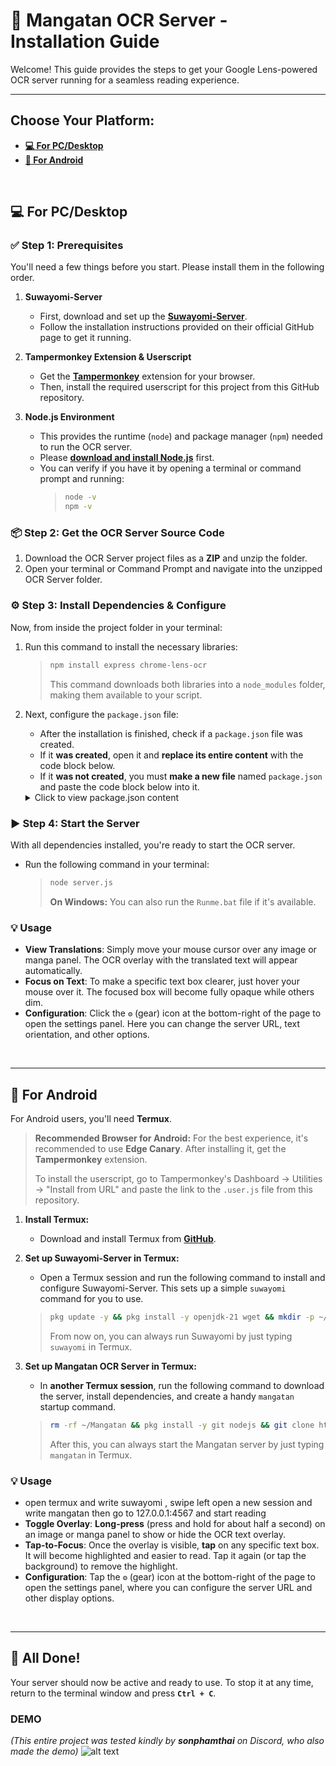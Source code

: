 # 🚀 Mangatan OCR Server - Installation Guide

Welcome! This guide provides the steps to get your Google Lens-powered OCR server running for a seamless reading experience.

---

## Choose Your Platform:

*   [**💻 For PC/Desktop**](#-for-pcdesktop)
*   [**📱 For Android**](#-for-android)

<br>

## <a id="for-pc-desktop"></a>💻 For PC/Desktop

### ✅ Step 1: Prerequisites

You'll need a few things before you start. Please install them in the following order.

1.  **Suwayomi-Server**
    *   First, download and set up the **[Suwayomi-Server](https://github.com/Suwayomi/Suwayomi-Server)**.
    *   Follow the installation instructions provided on their official GitHub page to get it running.

2.  **Tampermonkey Extension & Userscript**
    *   Get the **[Tampermonkey](https://www.tampermonkey.net/)** extension for your browser.
    *   Then, install the required userscript for this project from this GitHub repository.

3.  **Node.js Environment**
    *   This provides the runtime (`node`) and package manager (`npm`) needed to run the OCR server.
    *   Please **[download and install Node.js](https://nodejs.org/en/download/)** first.
    *   You can verify if you have it by opening a terminal or command prompt and running:
        > ```sh
        > node -v
        > npm -v
        > ```

### 📦 Step 2: Get the OCR Server Source Code

1.  Download the OCR Server project files as a **ZIP** and unzip the folder.
2.  Open your terminal or Command Prompt and navigate into the unzipped OCR Server folder.

### ⚙️ Step 3: Install Dependencies & Configure

Now, from inside the project folder in your terminal:

1.  Run this command to install the necessary libraries:
    > ```sh
    > npm install express chrome-lens-ocr
    > ```
    > This command downloads both libraries into a `node_modules` folder, making them available to your script.

2.  Next, configure the `package.json` file:
    *   After the installation is finished, check if a `package.json` file was created.
    *   If it **was created**, open it and **replace its entire content** with the code block below.
    *   If it **was not created**, you must **make a new file** named `package.json` and paste the code block below into it.

    <details>
    <summary>Click to view package.json content</summary>

    ```json
    {
      "name": "my-ocr-server",
      "version": "1.0.0",
      "description": "",
      "main": "server.js",
      "type": "module",
      "scripts": {
        "test": "echo \"Error: no test specified\" && exit 1",
        "start": "node server.js"
      },
      "keywords": [],
      "author": "",
      "license": "ISC",
      "dependencies": {
        "express": "^4.17.1",
        "chrome-lens-ocr": "^1.0.6"
      }
    }
    ```
    </details>

### ▶️ Step 4: Start the Server

With all dependencies installed, you're ready to start the OCR server.

*   Run the following command in your terminal:
    > ```sh
    > node server.js
    > ```
    > **On Windows:** You can also run the `Runme.bat` file if it's available.

### 💡 Usage

*   **View Translations**: Simply move your mouse cursor over any image or manga panel. The OCR overlay with the translated text will appear automatically.
*   **Focus on Text**: To make a specific text box clearer, just hover your mouse over it. The focused box will become fully opaque while others dim.
*   **Configuration**: Click the **`⚙️`** (gear) icon at the bottom-right of the page to open the settings panel. Here you can change the server URL, text orientation, and other options.

<br>

---

## <a id="for-android"></a>📱 For Android

For Android users, you'll need **Termux**.

> **Recommended Browser for Android:**
> For the best experience, it's recommended to use **Edge Canary**. After installing it, get the **Tampermonkey** extension.
>
> To install the userscript, go to Tampermonkey's Dashboard -> Utilities -> "Install from URL" and paste the link to the `.user.js` file from this repository.

1.  **Install Termux:**
    *   Download and install Termux from **[GitHub](https://github.com/termux/termux-app/releases)**.

2.  **Set up Suwayomi-Server in Termux:**
    *   Open a Termux session and run the following command to install and configure Suwayomi-Server. This sets up a simple `suwayomi` command for you to use.
    > ```sh
    > pkg update -y && pkg install -y openjdk-21 wget && mkdir -p ~/suwayomi/bin && wget -O ~/suwayomi/SuwayomiServer.jar https://github.com/Suwayomi/Suwayomi-Server/releases/download/v2.0.1727/Suwayomi-Server-v2.0.1727.jar && echo -e '#!/data/data/com.termux/files/usr/bin/bash\njava -jar ~/suwayomi/SuwayomiServer.jar' > ~/suwayomi/bin/suwayomi && chmod +x ~/suwayomi/bin/suwayomi && echo 'export PATH="$HOME/suwayomi/bin:$PATH"' >> ~/.bashrc && source ~/.bashrc
    > ```
    > From now on, you can always run Suwayomi by just typing `suwayomi` in Termux.

3.  **Set up Mangatan OCR Server in Termux:**
    *   In **another Termux session**, run the following command to download the server, install dependencies, and create a handy `mangatan` startup command.
    > ```sh
    > rm -rf ~/Mangatan && pkg install -y git nodejs && git clone https://github.com/kaihouguide/Mangatan && cd Mangatan/Ocr-Server && npm install express chrome-lens-ocr --ignore-scripts && npm install --cpu=wasm32 sharp && npm install --force @img/sharp-wasm32 && rm -rf node_modules/sharp && npm uninstall sharp && npm install --force @img/sharp-wasm32 && rm -rf node_modules/chrome-lens-ocr/node_modules/sharp && mkdir -p ~/bin && echo -e '#!/data/data/com.termux/files/usr/bin/sh\ncd ~/Mangatan/Ocr-Server && node server.js' > ~/bin/mangatan && chmod +x ~/bin/mangatan && echo 'export PATH=$HOME/bin:$PATH' >> ~/.bashrc && source ~/.bashrc
    > ```
    > After this, you can always start the Mangatan server by just typing `mangatan` in Termux.

### 💡 Usage
*    open termux and write suwayomi , swipe left open a new session and write mangatan then go to 127.0.0.1:4567 and start reading 
*   **Toggle Overlay**: **Long-press** (press and hold for about half a second) on an image or manga panel to show or hide the OCR text overlay.
*   **Tap-to-Focus**: Once the overlay is visible, **tap** on any specific text box. It will become highlighted and easier to read. Tap it again (or tap the background) to remove the highlight.
*   **Configuration**: Tap the **`⚙️`** (gear) icon at the bottom-right of the page to open the settings panel, where you can configure the server URL and other display options.

<br>

---

## 🎉 All Done!

Your server should now be active and ready to use. To stop it at any time, return to the terminal window and press **`Ctrl + C`**.

### DEMO
*(This entire project was tested kindly by **sonphamthai** on Discord, who also made the demo)*
![alt text](https://files.catbox.moe/9px8v2.gif)
